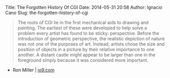 Title: The Forgotten History Of CGI
Date: 2014-05-31 20:58
Author: Ignacio Cano
Slug: the-forgotten-history-of-cgi

> The roots of CGI lie in the first mechanical aids to drawing and
> painting. The earliest of these were developed to help solve a problem
> every artist has found to be sticky: perspective. Before the
> introduction of geometric perspective, the realistic depiction of
> nature was not one of the purposes of art. Instead, artists chose the
> size and position of objects in a picture by their relative importance
> to one another. A distant castle might appear to be larger than one in
> the foreground simply because it was considered more important.

- Ron Miller | [io9.com][]

  [io9.com]: http://io9.com/the-forgotten-history-of-cgi-1536941205
    "The Forgotten History Of CGI"
